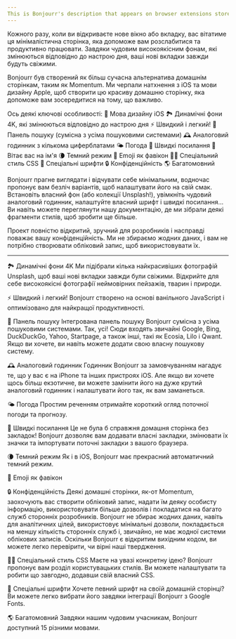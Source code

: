 ```yaml
---
This is Bonjourr's description that appears on browser extensions stores.
---
```


Кожного разу, коли ви відкриваєте нове вікно або вкладку, вас вітатиме ця мінімалістична сторінка, яка допоможе вам розслабитися та продуктивно працювати. Завдяки чудовим високоякісним фонам, які змінюються відповідно до настрою дня, ваші нові вкладки завжди будуть свіжими.

Bonjourr був створений як більш сучасна альтернатива домашнім сторінкам, таким як Momentum. Ми черпали натхнення з iOS та мови дизайну Apple, щоб створити цю красиву домашню сторінку, яка допоможе вам зосередитися на тому, що важливо.

Ось деякі ключові особливості:
🍏 Мова дизайну iOS
🏞 Динамічні фони 4K, які змінюються відповідно до настрою дня
⚡️ Швидкий і легкий!
🔎 Панель пошуку (сумісна з усіма пошуковими системами)
🕰 Аналоговий годинник з кількома циферблатами
🌤 Погода
🔗 Швидкі посилання
👋 Вітає вас на ім'я
🌘 Темний режим
🥖 Emoji як фавікон
🧑‍💻 Спеціальний стиль CSS
📝 Спеціальні шрифти
🔒 Конфіденційність
🌎 Багатомовний

Bonjourr прагне виглядати і відчувати себе мінімальним, водночас пропонує вам безліч варіантів, щоб налаштувати його на свій смак. Встановіть власний фон (або колекції Unsplash!), увімкніть чудовий аналоговий годинник, налаштуйте власний шрифт і швидкі посилання... Ви навіть можете переглянути нашу документацію, де ми зібрали деякі фрагменти стилів, щоб зробити ще більше.

Проект повністю відкритий, зручний для розробників і насправді поважає вашу конфіденційність. Ми не збираємо жодних даних, і вам не потрібно створювати обліковий запис, щоб використовувати їх.

---

🏞 Динамічні фони 4K
Ми підібрали кілька найкрасивіших фотографій Unsplash, щоб ваші нові вкладки завжди були свіжими. Відкрийте для себе високоякісні фотографії неймовірних пейзажів, тварин і природи.

⚡️ Швидкий і легкий!
Bonjourr створено на основі ванільного JavaScript і оптимізовано для найкращої продуктивності.

🔎 Панель пошуку
Інтегрована панель пошуку Bonjourr сумісна з усіма пошуковими системами. Так, усі! Сюди входять звичайні Google, Bing, DuckDuckGo, Yahoo, Startpage, а також інші, такі як Ecosia, Lilo і Qwant. Якщо ви хочете, ви навіть можете додати свою власну пошукову систему.

🕰 Аналоговий годинник
Годинник Bonjourr за замовчуванням нагадує те, що у вас є на iPhone та інших пристроях iOS. Але якщо ви хочете щось більш екзотичне, ви можете замінити його на дуже крутий аналоговий годинник і налаштувати його так, як вам заманеться.

🌤 Погода
Простим реченням отримайте короткий огляд поточної погоди та прогнозу.

🔗 Швидкі посилання
Це не була б справжня домашня сторінка без закладок! Bonjourr дозволяє вам додавати власні закладки, змінювати їх значки та імпортувати поточні закладки з вашого браузера.

🌘 Темний режим
Як і в iOS, Bonjourr має прекрасний автоматичний темний режим.

🥖 Emoji як фавікон

🔒 Конфіденційність
Деякі домашні сторінки, як-от Momentum, заохочують вас створити обліковий запис, надати їм деяку особисту інформацію, використовувати більше дозволів і покладатися на багато служб сторонніх розробників. Bonjourr не збирає жодних даних, навіть для аналітичних цілей, використовує мінімальні дозволи, покладається на меншу кількість сторонніх служб і, звичайно, не має жодної системи облікових записів. Оскільки Bonjourr є відкритим вихідним кодом, ви можете легко перевірити, чи вірні наші твердження.

🧑‍💻 Спеціальний стиль CSS
Маєте на увазі конкретну ідею? Bonjourr пропонує вам розділ користувацьких стилів. Ви можете налаштувати та робити що завгодно, додавши свій власний CSS.

📝 Спеціальні шрифти
Хочете певний шрифт на своїй домашній сторінці? Ви можете легко вибрати його завдяки інтеграції Bonjourr з Google Fonts.

🌎 Багатомовний
Завдяки нашим чудовим учасникам, Bonjourr доступний 15 різними мовами.
